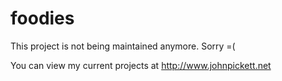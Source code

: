 # foodies

This project is not being maintained anymore. Sorry =(

You can view my current projects at http://www.johnpickett.net
